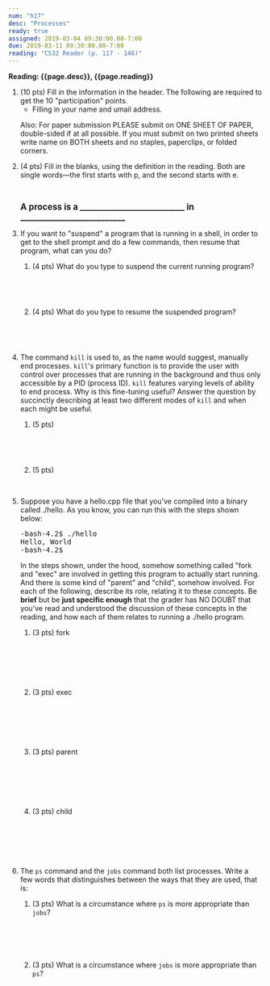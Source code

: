 ```yaml
---
num: "h17"
desc: "Processes"
ready: true
assigned: 2019-03-04 09:30:00.00-7:00
due: 2019-03-11 09:30:00.00-7:00
reading: "CS32 Reader (p. 117 - 146)"
---
```


<b>Reading: {{page.desc}}, {{page.reading}}</b>

<ol start="1">

<li>(10 pts) Fill in the information in the header. The following are required to get the 10 "participation" points.
    <ul>
    <li>Filling in your name and umail address.<br /></li>
    </ul>
    <p>Also: For paper submission PLEASE submit on ONE SHEET OF PAPER, double-sided if at all possible. If you must submit on two printed sheets write name on BOTH sheets and no staples, paperclips, or folded corners.<br />
    </p>
 </li>

 <li>(4 pts) Fill in the blanks, using the definition in the reading. Both are single words&#8212;the first starts with p, and the second starts with e.

<div style="margin-top:1em;">&#160;</div>
<p><b style="font-size:120%">A process is a __________________________ in __________________________</b>
</p>
</li>

<li>If you want to "suspend" a program that is running in a shell, in order to get to the shell prompt and do a few commands, then resume that program, what can you do?
<p></p>
<ol>
  <li> (4 pts) What do you type to suspend the current running program?  <div style="margin-top:4em;">&#160;</div> </li>
  <li> (4 pts) What do you type to resume the suspended program? <div style="margin-top:4em;">&#160;</div> </li>
</ol>
</li>

<li> The command <code>kill</code> is used to, as the name would suggest, manually end processes. <code>kill</code>'s primary function is to provide the user with control over processes that are running in the background and thus only accessible by a PID (process ID). <code>kill</code> features varying levels of ability to end process. Why is this fine-tuning useful? Answer the question by succinctly describing at least two different  modes of <code>kill</code> and when each might be useful.
<p></p>
<ol>
  <li> (5 pts) <div style="margin-top:4em;">&#160;</div> </li>
  <li> (5 pts) <div style="margin-top:2em;">&#160;</div> </li>
</ol>
</li>

<div class="pagebreak"></div>

<li> Suppose you have a hello.cpp file that you've compiled into a binary called ./hello. As you know, you can run this with the steps shown below:   

<pre>
-bash-4.2$ ./hello
Hello, World
-bash-4.2$
</pre>

<p>In the steps shown, under the hood, somehow something called "fork and "exec" are involved in getting this program to actually start running. And there is some kind of "parent" and  "child", somehow involved. For each of the following, describe its role, relating it to these concepts. Be <b>brief</b> but be <b>just specific enough</b> that the grader has NO DOUBT that you've read and understood the discussion of these concepts in the reading, and how each of them relates to running a ./hello program.
</p>
<ol>
   <li> (3 pts) fork <div style="margin-top:6em;">&#160;</div> </li>
   <li> (3 pts) exec <div style="margin-top:6em;">&#160;</div> </li>
   <li> (3 pts) parent <div style="margin-top:6em;">&#160;</div> </li>
   <li> (3 pts) child <div style="margin-top:6em;">&#160;</div> </li>
 </ol>
</li>

<li>The <code>ps</code> command and the <code>jobs</code> command both list processes. Write a few words that distinguishes between the ways that they are used, that is:
<p></p>
<ol>
  <li> (3 pts) What is a circumstance where <code>ps</code> is more appropriate than <code>jobs</code>?  <div style="margin-top:5em;">&#160;</div> </li>
  <li> (3 pts) What is a circumstance where <code>jobs</code> is more appropriate than <code>ps</code>?  <div style="margin-top:4em;">&#160;</div> </li>
</ol>
</li>


